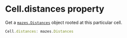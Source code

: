# Cell.distances property

Get a [`mazes.Distances`](Distances.md) object rooted at this particular cell.

```typescript
Cell.distances: mazes.Distances
```
